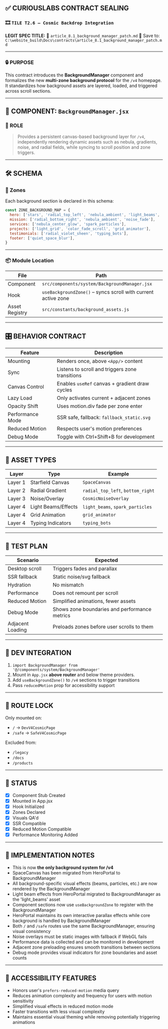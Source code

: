 

## ✅ CURIOUSLABS CONTRACT SEALING

### 🎞️ `TILE T2.6 – Cosmic Backdrop Integration`

**LEGIT SPEC TITLE:**
📄 `article_8.1_background_manager_patch.md`
📍 Save to: `C:\website_build\Docs\contracts\article_8.1_background_manager_patch.md`

---

### 🔒 PURPOSE

This contract introduces the **BackgroundManager** component and formalizes the new **multi-zone background protocol** for the `/v4` homepage. It standardizes how background assets are layered, loaded, and triggered across scroll sections.

---

## 🧩 COMPONENT: `BackgroundManager.jsx`

### 🧠 ROLE

> Provides a persistent canvas-based background layer for `/v4`, independently rendering dynamic assets such as nebula, gradients, noise, and radial fields, while syncing to scroll position and zone triggers.

---

## 🛠️ SCHEMA

### 🔁 Zones

Each background section is declared in this schema:

```js
const ZONE_BACKGROUND_MAP = {
  hero: ['stars', 'radial_top_left', 'nebula_ambient', 'light_beams', 'spark_particles', 'noise_fade'],
  mission: ['radial_bottom_right', 'nebula_ambient', 'noise_fade'],
  services: ['nebula_center_glow', 'spark_particles'],
  projects: ['light_grid', 'color_fade_scroll', 'grid_animator'],
  testimonials: ['radial_violet_sheen', 'typing_bots'],
  footer: ['quiet_space_blur'],
}
```

---

### 📦 Module Location

| File           | Path                                                          |
| -------------- | ------------------------------------------------------------- |
| Component      | `src/components/system/BackgroundManager.jsx`                 |
| Hook           | `useBackgroundZone()` – syncs scroll with current active zone |
| Asset Registry | `src/constants/background_assets.js`                          |

---

## 🎛️ BEHAVIOR CONTRACT

| Feature          | Description                                     |
| ---------------- | ----------------------------------------------- |
| Mounting         | Renders once, above `<App/>` content            |
| Sync             | Listens to scroll and triggers zone transitions |
| Canvas Control   | Enables `useRef` canvas + gradient draw cycles  |
| Lazy Load        | Only activates current + adjacent zones         |
| Opacity Shift    | Uses motion.div fade per zone enter             |
| Performance Mode | SSR safe, fallback: `fallback_static.svg`       |
| Reduced Motion   | Respects user's motion preferences              |
| Debug Mode       | Toggle with Ctrl+Shift+B for development        |

---

## 🎨 ASSET TYPES

| Layer   | Type                | Example                           |
| ------- | ------------------- | --------------------------------- |
| Layer 1 | Starfield Canvas    | `SpaceCanvas`                     |
| Layer 2 | Radial Gradient     | `radial_top_left`, `bottom_right` |
| Layer 3 | Noise/Overlay       | `CosmicNoiseOverlay`              |
| Layer 4 | Light Beams/Effects | `light_beams`, `spark_particles`  |
| Layer 4 | Grid Animation      | `grid_animator`                   |
| Layer 4 | Typing Indicators   | `typing_bots`                     |

---

## 🧪 TEST PLAN

| Scenario          | Expected                                        |
| ----------------- | ----------------------------------------------- |
| Desktop scroll    | Triggers fades and parallax                     |
| SSR fallback      | Static noise/svg fallback                       |
| Hydration         | No mismatch                                     |
| Performance       | Does not remount per scroll                     |
| Reduced Motion    | Simplified animations, fewer assets             |
| Debug Mode        | Shows zone boundaries and performance metrics   |
| Adjacent Loading  | Preloads zones before user scrolls to them      |

---

## 🔁 DEV INTEGRATION

1. `import BackgroundManager from '@/components/system/BackgroundManager'`
2. Mount in `App.jsx` **above router** and below theme providers.
3. Add `useBackgroundZone()` to `/v4` sections to trigger transitions
4. Pass `reducedMotion` prop for accessibility support

---

## 🧭 ROUTE LOCK

Only mounted on:

* `/` → `DevV4CosmicPage`
* `/safe` → `SafeV4CosmicPage`

Excluded from:

* `/legacy`
* `/docs`
* `/products`

---

## 📍 STATUS

* [x] Component Stub Created
* [x] Mounted in App.jsx
* [x] Hook Initialized
* [x] Zones Declared
* [x] Visuals QA'd
* [x] SSR Compatible
* [x] Reduced Motion Compatible
* [x] Performance Monitoring Added

---

## 🧠 IMPLEMENTATION NOTES

* This is now **the only background system for /v4**
* SpaceCanvas has been migrated from HeroPortal to BackgroundManager
* All background-specific visual effects (beams, particles, etc.) are now rendered by the BackgroundManager
* Light beam effects from HeroPortal migrated to BackgroundManager as the 'light_beams' asset
* Component sections now use `useBackgroundZone` to register with the BackgroundManager
* HeroPortal maintains its own interactive parallax effects while core background is handled by BackgroundManager
* Both `/` and `/safe` routes use the same BackgroundManager, ensuring visual consistency
* Noise overlays must be static images with fallback if WebGL fails
* Performance data is collected and can be monitored in development
* Adjacent zone preloading ensures smooth transitions between sections
* Debug mode provides visual indicators for zone boundaries and asset counts

---

## 🔧 ACCESSIBILITY FEATURES

* Honors user's `prefers-reduced-motion` media query
* Reduces animation complexity and frequency for users with motion sensitivity
* Simplified visual effects in reduced motion mode
* Faster transitions with less visual complexity
* Maintains essential visual theming while removing potentially triggering animations
